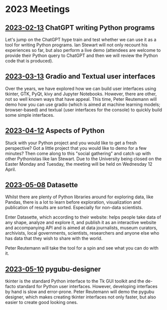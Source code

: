 
# 2023 Meetings

## [2023-02-13](2023-02-13) ChatGPT writing Python programs

Let's jump on the ChatGPT hype train and test whether we can use it as a tool for writing Python programs. Ian Stewart will not only recount his experiences so far, but also perform a live demo (attendees are welcome to provide their Python query to ChatGPT and then we will review the Python code that is produced).


## [2023-03-13](2023-03-13) Gradio and Textual user interfaces

Over the years, we have explored how we can build user interfaces using tkinter, GTK, PyQt, kivy and Jupyter Notebooks. However, there are other, not so well known ways that have appeal.
This time, Peter Reutemann will demo how you can use gradio (which is aimed at machine learning models; browser-based) and textual (user interfaces for the console) to quickly build some simple interfaces.


## [2023-04-12](2023-04-12) Aspects of Python

Stuck with your Python project and you would like to get a fresh perspective? Got a little project that you would like to demo for a few minutes? Then come along to this "social gathering" and catch up with other Pythonistas like Ian Stewart.
Due to the University being closed on the Easter Monday and Tuesday, the meeting will be held on Wednesday 12 April.

## [2023-05-08](2023-05-08) Datasette

Whilst there are plenty of Python libraries around for exploring data, like Pandas, there is a lot to learn before exploration, visualization and publication of results are sorted. Especially for non-data scientists.

Enter Datasette, which according to their website: helps people take data of any shape, analyze and explore it, and publish it as an interactive website and accompanying API and is aimed at data journalists, museum curators, archivists, local governments, scientists, researchers and anyone else who has data that they wish to share with the world.

Peter Reutemann will take the tool for a spin and see what you can do with it.

## [2023-05-10](2023-07-10) pygubu-designer

tkinter is the standard Python interface to the Tk GUI toolkit and the de-facto standard for Python user interfaces. However, developing interfaces by hand is slow and error-prone. Peter Reutemann will demo the pygubu designer, which makes creating tkinter interfaces not only faster, but also easier to create good looking ones.


